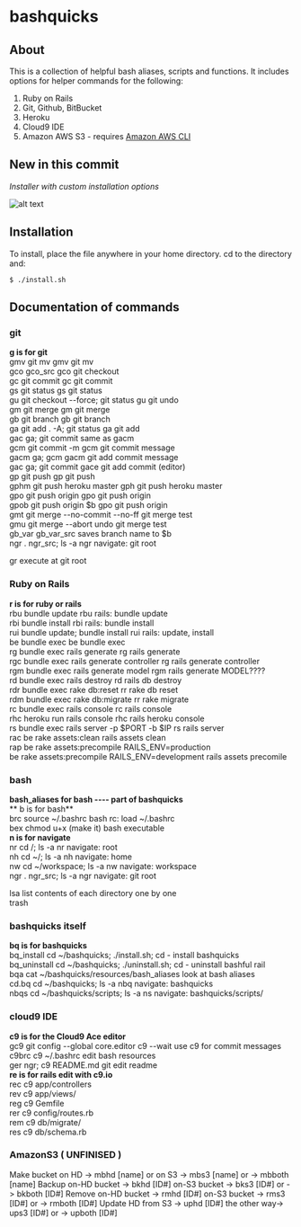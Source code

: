 # bashquicks

## About

This is a collection of helpful bash aliases, scripts and functions. 
It includes options for helper commands for the following: 

1. Ruby on Rails
2. Git, Github, BitBucket
3. Heroku
4. Cloud9 IDE
5. Amazon AWS S3 - requires [Amazon AWS CLI](https://aws.amazon.com/cli/)  

## New in  this commit

*Installer with custom installation options*  
  
![alt text](https://s3.amazonaws.com/bashquicks/bashquicks.png "bashquicks installer")  

## Installation  

To install, place the file anywhere in your home directory. cd to the directory and:  

    $ ./install.sh
    
## Documentation of commands

### git

**g is for git**  
gmv     git mv                              gmv git mv  
gco     gco_src                             gco  git checkout  
gc      git commit                          gc  git commit  
gs      git status                          gs  git status  
gu      git checkout --force; git status    gu  git undo  
gm      git merge                           gm  git merge  
gb      git branch                          gb  git branch  
ga      git add . -A; git status            ga  git add  
gac     ga; git commit                      same as gacm  
gcm     git commit -m                       gcm git commit message  
gacm    ga; gcm                             gacm git add commit message  
gac     ga; git commit                      gace git add commit (editor)  
gp      git push                            gp git push  
gphm    git push heroku master              gph git push heroku master  
gpo     git push origin                     gpo git push origin  
gpob    git push origin $b                  gpo git push origin  
gmt     git merge --no-commit --no-ff       git merge test  
gmu     git merge --abort                   undo git merge test  
gb\_var gb\_var\_src                        saves branch name to $b   
ngr     . ngr_src; ls -a                    ngr navigate: git root  

gr  execute at git root  



### Ruby on Rails

**r is for ruby or rails**  
rbu      bundle update                              rbu rails: bundle update  
rbi      bundle install                             rbi rails: bundle install  
rui      bundle update; bundle install              rui rails: update, install  
be       bundle exec                                be bundle exec  
rg       bundle exec rails generate                 rg  rails generate   
rgc      bundle exec rails generate controller      rg  rails generate controller  
rgm      bundle exec rails generate model           rgm rails generate MODEL????  
rd       bundle exec rails destroy                  rd  rails db destroy  
rdr      bundle exec rake db:reset                  rr  rake db reset  
rdm      bundle exec rake db:migrate                rr rake migrate   
rc       bundle exec rails console                  rc  rails console  
rhc      heroku run rails console                   rhc rails heroku console    
rs       bundle exec rails server -p $PORT -b $IP   rs  rails server  
rac      be rake assets:clean                       rails assets clean  
rap      be rake assets:precompile RAILS_ENV=production  
be       rake assets:precompile RAILS_ENV=development    rails assets precomile  



### bash

**bash_aliases for bash  ----  part of bashquicks**  
** b is for bash**  
brc      source ~/.bashrc        bash rc: load ~/.bashrc  
bex      chmod u+x               (make it) bash executable  
**n is for navigate**   
nr      cd /; ls -a              nr  navigate: root  
nh      cd ~/; ls -a             nh  navigate: home  
nw      cd ~/workspace; ls -a    nw  navigate: workspace  
ngr      . ngr_src; ls -a        ngr navigate: git root  

lsa   list contents of each directory one by one  
trash



### bashquicks itself
**bq is for bashquicks**  
bq_install    cd ~/bashquicks; ./install.sh; cd -        install bashquicks  
bq_uninstall  cd ~/bashquicks; ./uninstall.sh; cd -      uninstall bashful rail  
bqa           cat ~/bashquicks/resources/bash_aliases    look at bash aliases  
cd.bq         cd ~/bashquicks; ls -a                     nbq navigate: bashquicks  
nbqs          cd ~/bashquicks/scripts; ls -a             ns navigate: bashquicks/scripts/  



### cloud9 IDE
**c9 is for the Cloud9 Ace editor**  
gc9      git config --global core.editor c9 --wait    use c9 for commit messages  
c9brc    c9 ~/.bashrc                                 edit bash resources  
ger      ngr; c9 README.md                            git edit readme  
**re is for rails edit with c9.io**  
rec      c9 app/controllers  
rev      c9 app/views/  
reg      c9 Gemfile   
rer      c9 config/routes.rb   
rem      c9 db/migrate/   
res      c9 db/schema.rb   



### AmazonS3 ( UNFINISED )
Make bucket on HD   -> mbhd [name]    or on S3 -> mbs3 [name] or -> mbboth [name]
Backup on-HD bucket -> bkhd [ID#] on-S3 bucket -> bks3 [ID#]  or -> bkboth [ID#] 
Remove on-HD bucket -> rmhd [ID#] on-S3 bucket -> rms3 [ID#]  or -> rmboth [ID#] 
Update HD from S3   -> uphd [ID#] the other way-> ups3 [ID#]  or -> upboth [ID#]


